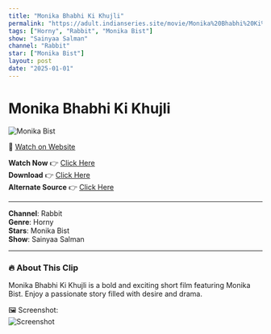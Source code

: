 ```yaml
---
title: "Monika Bhabhi Ki Khujli"
permalink: "https://adult.indianseries.site/movie/Monika%20Bhabhi%20Ki%20Khujli"
tags: ["Horny", "Rabbit", "Monika Bist"]
show: "Sainyaa Salman"
channel: "Rabbit"
star: ["Monika Bist"]
layout: post
date: "2025-01-01"
---
```


# Monika Bhabhi Ki Khujli

![Monika Bist](https://shorts.desisins.com/wp-content/uploads/2024/10/Sainyaa-Salman-DesiSins.com_.jpg)

🔗 [Watch on Website](https://adult.indianseries.site/movie/Monika%20Bhabhi%20Ki%20Khujli)

**Watch Now** 👉 [Click Here](https://adult.indianseries.site/movie/Monika%20Bhabhi%20Ki%20Khujli)  
**Download** 👉 [Click Here](https://adult.indianseries.site/movie/Monika%20Bhabhi%20Ki%20Khujli)  
**Alternate Source** 👉 [Click Here](https://adult.indianseries.site/movie/Monika%20Bhabhi%20Ki%20Khujli)

---

**Channel**: Rabbit  
**Genre**: Horny  
**Stars**: Monika Bist  
**Show**: Sainyaa Salman

---

### 🔥 About This Clip

Monika Bhabhi Ki Khujli is a bold and exciting short film featuring Monika Bist. Enjoy a passionate story filled with desire and drama.
 
🖼️ Screenshot:  
![Screenshot](https://shorts.desisins.com/wp-content/uploads/2024/10/Sainyaa-Salman-DesiSins.com_.jpg)
